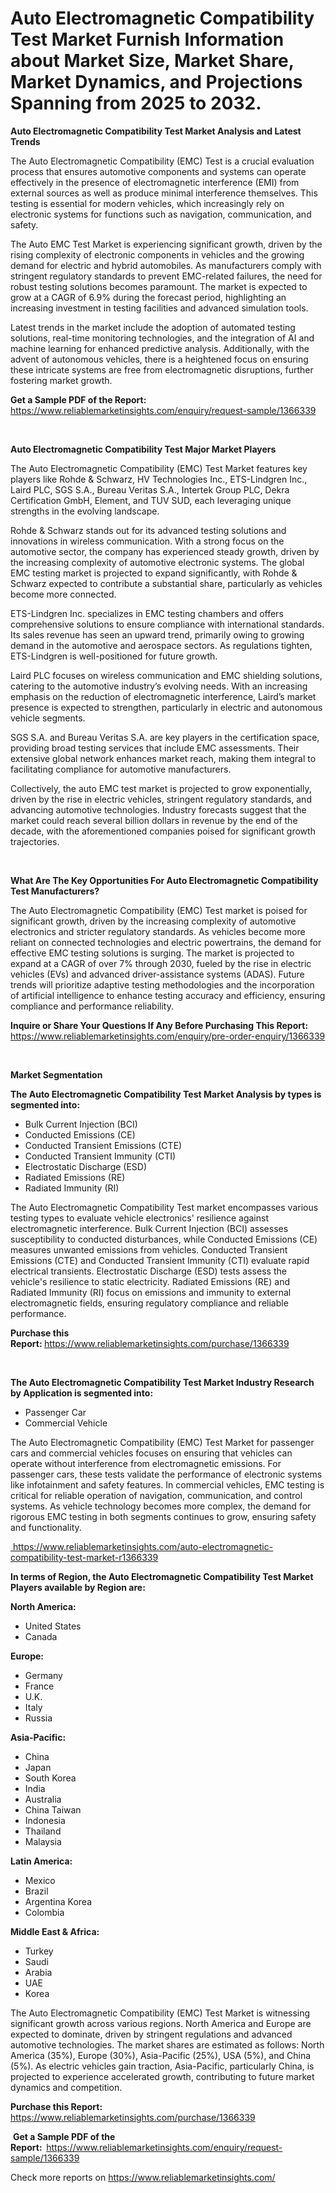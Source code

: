 <p><h1>Auto Electromagnetic Compatibility Test Market Furnish Information about Market Size, Market Share, Market Dynamics, and Projections Spanning from 2025 to 2032.</h1></p><p><strong>Auto Electromagnetic Compatibility Test Market Analysis and Latest Trends</strong></p>
<p><p>The Auto Electromagnetic Compatibility (EMC) Test is a crucial evaluation process that ensures automotive components and systems can operate effectively in the presence of electromagnetic interference (EMI) from external sources as well as produce minimal interference themselves. This testing is essential for modern vehicles, which increasingly rely on electronic systems for functions such as navigation, communication, and safety.</p><p>The Auto EMC Test Market is experiencing significant growth, driven by the rising complexity of electronic components in vehicles and the growing demand for electric and hybrid automobiles. As manufacturers comply with stringent regulatory standards to prevent EMC-related failures, the need for robust testing solutions becomes paramount. The market is expected to grow at a CAGR of 6.9% during the forecast period, highlighting an increasing investment in testing facilities and advanced simulation tools.</p><p>Latest trends in the market include the adoption of automated testing solutions, real-time monitoring technologies, and the integration of AI and machine learning for enhanced predictive analysis. Additionally, with the advent of autonomous vehicles, there is a heightened focus on ensuring these intricate systems are free from electromagnetic disruptions, further fostering market growth.</p></p>
<p><strong>Get a Sample PDF of the Report:&nbsp;</strong> <a href="https://www.reliablemarketinsights.com/enquiry/request-sample/1366339?utm_campaign=2214&utm_medium=2&utm_source=Github&utm_content=ia&utm_term=22032025&utm_id=auto-electromagnetic-compatibility-test">https://www.reliablemarketinsights.com/enquiry/request-sample/1366339</a></p>
<p>&nbsp;</p>
<p><strong>Auto Electromagnetic Compatibility Test Major Market Players</strong></p>
<p><p>The Auto Electromagnetic Compatibility (EMC) Test Market features key players like Rohde & Schwarz, HV Technologies Inc., ETS-Lindgren Inc., Laird PLC, SGS S.A., Bureau Veritas S.A., Intertek Group PLC, Dekra Certification GmbH, Element, and TUV SUD, each leveraging unique strengths in the evolving landscape.</p><p>Rohde & Schwarz stands out for its advanced testing solutions and innovations in wireless communication. With a strong focus on the automotive sector, the company has experienced steady growth, driven by the increasing complexity of automotive electronic systems. The global EMC testing market is projected to expand significantly, with Rohde & Schwarz expected to contribute a substantial share, particularly as vehicles become more connected.</p><p>ETS-Lindgren Inc. specializes in EMC testing chambers and offers comprehensive solutions to ensure compliance with international standards. Its sales revenue has seen an upward trend, primarily owing to growing demand in the automotive and aerospace sectors. As regulations tighten, ETS-Lindgren is well-positioned for future growth.</p><p>Laird PLC focuses on wireless communication and EMC shielding solutions, catering to the automotive industry’s evolving needs. With an increasing emphasis on the reduction of electromagnetic interference, Laird’s market presence is expected to strengthen, particularly in electric and autonomous vehicle segments.</p><p>SGS S.A. and Bureau Veritas S.A. are key players in the certification space, providing broad testing services that include EMC assessments. Their extensive global network enhances market reach, making them integral to facilitating compliance for automotive manufacturers. </p><p>Collectively, the auto EMC test market is projected to grow exponentially, driven by the rise in electric vehicles, stringent regulatory standards, and advancing automotive technologies. Industry forecasts suggest that the market could reach several billion dollars in revenue by the end of the decade, with the aforementioned companies poised for significant growth trajectories.</p></p>
<p>&nbsp;</p>
<p><strong>What Are The Key Opportunities For Auto Electromagnetic Compatibility Test Manufacturers?</strong></p>
<p><p>The Auto Electromagnetic Compatibility (EMC) Test market is poised for significant growth, driven by the increasing complexity of automotive electronics and stricter regulatory standards. As vehicles become more reliant on connected technologies and electric powertrains, the demand for effective EMC testing solutions is surging. The market is projected to expand at a CAGR of over 7% through 2030, fueled by the rise in electric vehicles (EVs) and advanced driver-assistance systems (ADAS). Future trends will prioritize adaptive testing methodologies and the incorporation of artificial intelligence to enhance testing accuracy and efficiency, ensuring compliance and performance reliability.</p></p>
<p><strong>Inquire or Share Your Questions If Any Before Purchasing This Report:</strong> <a href="https://www.reliablemarketinsights.com/enquiry/pre-order-enquiry/1366339?utm_campaign=2214&utm_medium=2&utm_source=Github&utm_content=ia&utm_term=22032025&utm_id=auto-electromagnetic-compatibility-test">https://www.reliablemarketinsights.com/enquiry/pre-order-enquiry/1366339</a></p>
<p>&nbsp;</p>
<p><strong>Market Segmentation</strong></p>
<p><strong>The Auto Electromagnetic Compatibility Test Market Analysis by types is segmented into:</strong></p>
<p><ul><li>Bulk Current Injection (BCI)</li><li>Conducted Emissions (CE)</li><li>Conducted Transient Emissions (CTE)</li><li>Conducted Transient Immunity (CTI)</li><li>Electrostatic Discharge (ESD)</li><li>Radiated Emissions (RE)</li><li>Radiated Immunity (RI)</li></ul></p>
<p><p>The Auto Electromagnetic Compatibility Test market encompasses various testing types to evaluate vehicle electronics' resilience against electromagnetic interference. Bulk Current Injection (BCI) assesses susceptibility to conducted disturbances, while Conducted Emissions (CE) measures unwanted emissions from vehicles. Conducted Transient Emissions (CTE) and Conducted Transient Immunity (CTI) evaluate rapid electrical transients. Electrostatic Discharge (ESD) tests assess the vehicle's resilience to static electricity. Radiated Emissions (RE) and Radiated Immunity (RI) focus on emissions and immunity to external electromagnetic fields, ensuring regulatory compliance and reliable performance.</p></p>
<p><strong>Purchase this Report:&nbsp;</strong><a href="https://www.reliablemarketinsights.com/purchase/1366339?utm_campaign=2214&utm_medium=2&utm_source=Github&utm_content=ia&utm_term=22032025&utm_id=auto-electromagnetic-compatibility-test">https://www.reliablemarketinsights.com/purchase/1366339</a></p>
<p>&nbsp;</p>
<p><strong>The Auto Electromagnetic Compatibility Test Market Industry Research by Application is segmented into:</strong></p>
<p><ul><li>Passenger Car</li><li>Commercial Vehicle</li></ul></p>
<p><p>The Auto Electromagnetic Compatibility (EMC) Test Market for passenger cars and commercial vehicles focuses on ensuring that vehicles can operate without interference from electromagnetic emissions. For passenger cars, these tests validate the performance of electronic systems like infotainment and safety features. In commercial vehicles, EMC testing is critical for reliable operation of navigation, communication, and control systems. As vehicle technology becomes more complex, the demand for rigorous EMC testing in both segments continues to grow, ensuring safety and functionality.</p></p>
<p><a href="https://www.reliablemarketinsights.com/auto-electromagnetic-compatibility-test-market-r1366339?utm_campaign=2214&utm_medium=2&utm_source=Github&utm_content=ia&utm_term=22032025&utm_id=auto-electromagnetic-compatibility-test">&nbsp;https://www.reliablemarketinsights.com/auto-electromagnetic-compatibility-test-market-r1366339</a></p>
<p><strong>In terms of Region, the Auto Electromagnetic Compatibility Test Market Players available by Region are:</strong></p>
<p>
    <p> <strong> North America: </strong>
        <ul>
            <li>United States</li>
            <li>Canada</li>
        </ul>
        </p> 
    <p> <strong> Europe: </strong>
        <ul>
            <li>Germany</li>
            <li>France</li>
            <li>U.K.</li>
            <li>Italy</li>
            <li>Russia</li>
        </ul>
        </p> 
    <p> <strong> Asia-Pacific: </strong>
        <ul>
            <li>China</li>
            <li>Japan</li>
            <li>South Korea</li>
            <li>India</li>
            <li>Australia</li>
            <li>China Taiwan</li>
            <li>Indonesia</li>
            <li>Thailand</li>
            <li>Malaysia</li>
        </ul>
        </p> 
    <p> <strong> Latin America: </strong>
        <ul>
            <li>Mexico</li>
            <li>Brazil</li>
            <li>Argentina Korea</li>
            <li>Colombia</li>
        </ul>
        </p> 
    <p> <strong> Middle East & Africa: </strong>
        <ul>
            <li>Turkey</li>
            <li>Saudi</li>
            <li>Arabia</li>
            <li>UAE</li>
            <li>Korea</li>
        </ul>
    </p>
    </p>
<p><p>The Auto Electromagnetic Compatibility (EMC) Test Market is witnessing significant growth across various regions. North America and Europe are expected to dominate, driven by stringent regulations and advanced automotive technologies. The market shares are estimated as follows: North America (35%), Europe (30%), Asia-Pacific (25%), USA (5%), and China (5%). As electric vehicles gain traction, Asia-Pacific, particularly China, is projected to experience accelerated growth, contributing to future market dynamics and competition.</p></p>
<p><strong>Purchase this Report: </strong><a href="https://www.reliablemarketinsights.com/purchase/1366339?utm_campaign=2214&utm_medium=2&utm_source=Github&utm_content=ia&utm_term=22032025&utm_id=auto-electromagnetic-compatibility-test">https://www.reliablemarketinsights.com/purchase/1366339</a></p>
<p>&nbsp;<strong>Get a Sample PDF of the Report:&nbsp;&nbsp;</strong><a href="https://www.reliablemarketinsights.com/enquiry/request-sample/1366339?utm_campaign=2214&utm_medium=2&utm_source=Github&utm_content=ia&utm_term=22032025&utm_id=auto-electromagnetic-compatibility-test">https://www.reliablemarketinsights.com/enquiry/request-sample/1366339</a></p>
<p><strong></strong></p>
<p>Check more reports on <a href="https://www.reliablemarketinsights.com/?utm_campaign=2214&utm_medium=2&utm_source=Github&utm_content=ia&utm_term=22032025&utm_id=auto-electromagnetic-compatibility-test">https://www.reliablemarketinsights.com/</a></p>